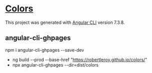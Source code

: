 # [Colors](https://robertleroy.github.io/colors/)

This project was generated with [Angular CLI](https://github.com/angular/angular-cli) version 7.3.8.


## angular-cli-ghpages

npm i angular-cli-ghpages --save-dev

- ng build --prod --base-href "https://robertleroy.github.io/colors/"
- npx angular-cli-ghpages --dir=dist/colors

